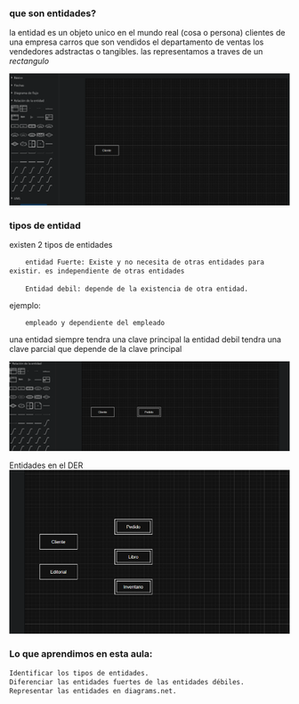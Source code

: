 ### que son entidades?
la entidad es un objeto unico en el mundo real (cosa o persona)
        clientes de una empresa
        carros que son vendidos
        el departamento de ventas
        los vendedores
        adstractas o tangibles. las representamos a traves de un *rectangulo*

![alt text](image.png)

### tipos de entidad

existen 2 tipos de entidades

        entidad Fuerte: Existe y no necesita de otras entidades para existir. es independiente de otras entidades

        Entidad debil: depende de la existencia de otra entidad.

ejemplo:

        empleado y dependiente del empleado

una entidad siempre tendra una clave principal
la entidad debil tendra una clave parcial que depende de la clave principal

![alt text](image-1.png)

Entidades en el DER
![alt text](image-2.png)

### Lo que aprendimos en esta aula:

    Identificar los tipos de entidades.
    Diferenciar las entidades fuertes de las entidades débiles.
    Representar las entidades en diagrams.net.

